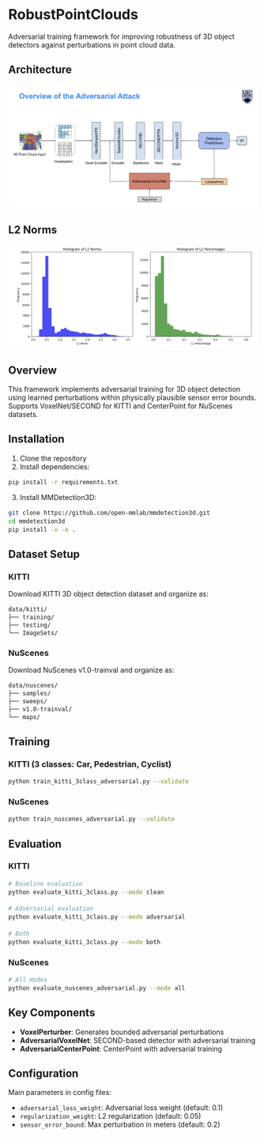 # RobustPointClouds

Adversarial training framework for improving robustness of 3D object detectors against perturbations in point cloud data.

## Architecture

![Architecture Overview](images/overview-arch.png)

## L2 Norms

![L2 Norms](images/l2norms.png)

## Overview

This framework implements adversarial training for 3D object detection using learned perturbations within physically plausible sensor error bounds. Supports VoxelNet/SECOND for KITTI and CenterPoint for NuScenes datasets.

## Installation

1. Clone the repository
2. Install dependencies:
```bash
pip install -r requirements.txt
```
3. Install MMDetection3D:
```bash
git clone https://github.com/open-mmlab/mmdetection3d.git
cd mmdetection3d
pip install -v -e .
```

## Dataset Setup

### KITTI
Download KITTI 3D object detection dataset and organize as:
```
data/kitti/
├── training/
├── testing/
└── ImageSets/
```

### NuScenes
Download NuScenes v1.0-trainval and organize as:
```
data/nuscenes/
├── samples/
├── sweeps/
├── v1.0-trainval/
└── maps/
```

## Training

### KITTI (3 classes: Car, Pedestrian, Cyclist)
```bash
python train_kitti_3class_adversarial.py --validate
```

### NuScenes
```bash
python train_nuscenes_adversarial.py --validate
```

## Evaluation

### KITTI
```bash
# Baseline evaluation
python evaluate_kitti_3class.py --mode clean

# Adversarial evaluation
python evaluate_kitti_3class.py --mode adversarial

# Both
python evaluate_kitti_3class.py --mode both
```

### NuScenes
```bash
# All modes
python evaluate_nuscenes_adversarial.py --mode all
```

## Key Components

- **VoxelPerturber**: Generates bounded adversarial perturbations
- **AdversarialVoxelNet**: SECOND-based detector with adversarial training
- **AdversarialCenterPoint**: CenterPoint with adversarial training

## Configuration

Main parameters in config files:
- `adversarial_loss_weight`: Adversarial loss weight (default: 0.1)
- `regularization_weight`: L2 regularization (default: 0.05)
- `sensor_error_bound`: Max perturbation in meters (default: 0.2)
